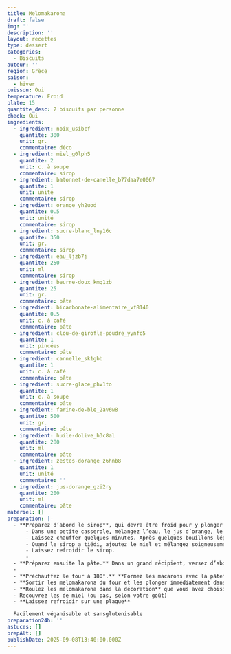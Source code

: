 ```yaml
---
title: Melomakarona
draft: false
img: ''
description: ''
layout: recettes
type: dessert
categories:
  - Biscuits
auteur: ''
region: Grèce
saison:
  - hiver
cuisson: Oui
temperature: Froid
plate: 15
quantite_desc: 2 biscuits par personne
check: Oui
ingredients:
  - ingredient: noix_usibcf
    quantite: 300
    unit: gr.
    commentaire: déco
  - ingredient: miel_g0lph5
    quantite: 2
    unit: c. à soupe
    commentaire: sirop
  - ingredient: batonnet-de-canelle_b77daa7e0067
    quantite: 1
    unit: unité
    commentaire: sirop
  - ingredient: orange_yh2uod
    quantite: 0.5
    unit: unité
    commentaire: sirop
  - ingredient: sucre-blanc_lny16c
    quantite: 350
    unit: gr.
    commentaire: sirop
  - ingredient: eau_ljzb7j
    quantite: 250
    unit: ml
    commentaire: sirop
  - ingredient: beurre-doux_kmq1zb
    quantite: 25
    unit: gr.
    commentaire: pâte
  - ingredient: bicarbonate-alimentaire_vf8140
    quantite: 0.5
    unit: c. à café
    commentaire: pâte
  - ingredient: clou-de-girofle-poudre_yynfo5
    quantite: 1
    unit: pincées
    commentaire: pâte
  - ingredient: cannelle_sk1gbb
    quantite: 1
    unit: c. à café
    commentaire: pâte
  - ingredient: sucre-glace_phv1to
    quantite: 1
    unit: c. à soupe
    commentaire: pâte
  - ingredient: farine-de-ble_2av6w8
    quantite: 500
    unit: gr.
    commentaire: pâte
  - ingredient: huile-dolive_h3c8al
    quantite: 280
    unit: ml
    commentaire: pâte
  - ingredient: zestes-dorange_z6hnb8
    quantite: 1
    unit: unité
    commentaire: ''
  - ingredient: jus-dorange_gzi2ry
    quantite: 200
    unit: ml
    commentaire: pâte
materiel: []
preparation: |-
  - **Préparez d’abord le sirop**, qui devra être froid pour y plonger les melomakarona :
      - Dans une petite casserole, mélangez l’eau, le jus d’orange, le sucre et la cannelle, soit tous les ingrédients du sirop à part le miel ;
      - Laissez chauffer quelques minutes. Après quelques bouillons légers, retirez du feu ;
      - Quand le sirop a tiédi, ajoutez le miel et mélangez soigneusement ;
      - Laissez refroidir le sirop.
      -
  - **Préparez ensuite la pâte.** Dans un grand récipient, versez d’abord les ingrédients liquides (beurre fondu, jus d’orange, huile d’olive). Ajoutez ensuite le sucre, les épices (cannelle, girofle) et le bicarbonate de sodium. Malaxez avec les mains et ajoutez la farine. Il ne faut pas trop pétrir la pâte pour éviter qu’elle ne devienne trop ferme. Elle doit rester suffisamment « aérée » pour absorber le sirop.
  -
  - **Préchauffez le four à 180°.** **Formez les macarons avec la pâte**, en leur donnant une forme ovale. Placez-les sur une plaque de cuisson recouverte de papier sulfurisé. A l’aide de la fourchette **pratiquez de petits trous à la surface**. Faites cuire pendant **30 minutes.**
  - **Sortir les melomakarona du four et les plonger immédiatement dans le sirop froid.** Retournez-les des deux côtés pour qu’ils soient bien enduits de sirop. **\*\* ASTUCE \*\*** Cette **étape** est **la plus cruciale**. Les macarons doivent passer le plus rapidement possible du chaud du four au sirop pour permettre sa correcte absorption. Vous pouvez mettre le sirop dans un plat sur 3 à 4 cm d’épaisseur et y disposer rapidement les melomakarona. Au besoin réaliser deux fournées et utilisez une pince pour retirer délicatement les melomakarona du sirop, afin qu’ils ne se cassent pas. **Un melomakarona réussi est un melomakarona entier qui a correctement absorbé le sirop !&#32;**
  - **Roulez les melomakarona dans la décoration** que vous avez choisie et préparée
  - Recouvrez les de miel (ou pas, selon votre goût)
  - **Laissez refroidir sur une plaque**

  Facilement véganisable et sansglutenisable
preparation24h: ''
astuces: []
prepAlt: []
publishDate: 2025-09-08T13:40:00.000Z
---
```

